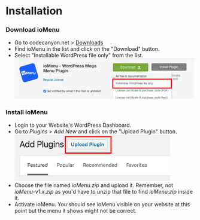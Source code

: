 # Installation

### Download ioMenu
* Go to codecanyon.net > [Downloads](https://codecanyon.net/downloads)
* Find ioMenu in the list and click on the "Download" button.
* Select "Installable WordPress file only" from the list. ![](../img/download.png)

### Install ioMenu
* Login to your Website's WordPress Dashboard.
* Go to *Plugins > Add New* and click on the "Upload Plugin" button. ![](../img/upload-plugin.png)
* Choose the file named *ioMenu.zip* and upload it. Remember, not *ioMenu-v1.x.zip* as you'd have to unzip that file to find *ioMenu.zip* inside it.
* Activate ioMenu. You should see ioMenu visible on your website at this point but the menu it shows might not be correct.
